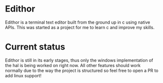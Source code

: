 # Edithor

Edithor is a terminal text editor built from the ground up in c using native APIs.
This was started as a project for me to learn c and improve my skills.

# Current status

Edithor is still in its early stages, thus only the windows implementation of the hal is being worked on right now.
All other features should work normally due to the way the project is structured so feel free to open a PR to add linux support!
